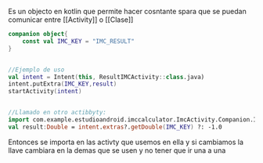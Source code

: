 Es un objecto en kotlin que permite hacer cosntante spara que se puedan comunicar entre [[Activity]] o [[Clase]]

````kotlin
companion object{  
    const val IMC_KEY = "IMC_RESULT"  
}


//Ejemplo de uso 
val intent = Intent(this, ResultIMCActivity::class.java)  
intent.putExtra(IMC_KEY,result)  
startActivity(intent)


//Llamado en otro actibbyty:
import com.example.estudioandroid.imccalculator.ImcActivity.Companion.IMC_KEY
val result:Double = intent.extras?.getDouble(IMC_KEY) ?: -1.0

````

Entonces se importa en las activty que usemos en ella y si cambiamos la llave cambiara en la demas que se usen y no tener que ir una a una

